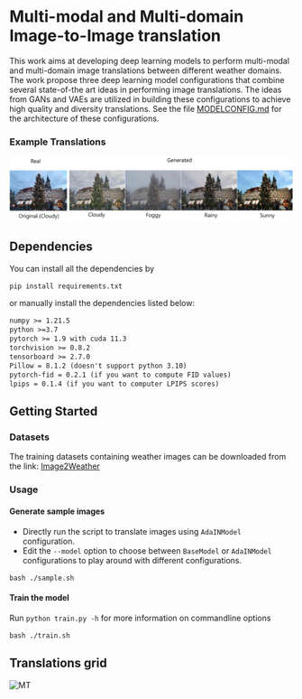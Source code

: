 # Multi-modal and Multi-domain Image-to-Image translation
This work aims at developing deep learning models to perform multi-modal and multi-domain image translations between different weather domains. The work propose three deep learning model configurations that combine several state-of-the art ideas in performing image translations. The ideas from GANs and VAEs are utilized in building these configurations to achieve high quality and diversity translations. See the file [MODELCONFIG.md](https://github.com/kartikkadur/MasterThesis/blob/main/MODELCONFIG.md) for the architecture of these configurations.
### Example Translations
![Translation](https://github.com/kartikkadur/MasterThesis/blob/main/images/translation.jpg)

## Dependencies
You can install all the dependencies by 
```
pip install requirements.txt
```
or manually install the dependencies listed below:
```
numpy >= 1.21.5
python >=3.7
pytorch >= 1.9 with cuda 11.3
torchvision >= 0.8.2
tensorboard >= 2.7.0
Pillow = 8.1.2 (doesn't support python 3.10)
pytorch-fid = 0.2.1 (if you want to compute FID values)
lpips = 0.1.4 (if you want to computer LPIPS scores)
```
## Getting Started


### Datasets
The training datasets containing weather images can be downloaded from the link: [Image2Weather](https://www.cs.ccu.edu.tw/~wtchu/projects/Weather/index.html)

### Usage
#### Generate sample images
* Directly run the script to translate images using `AdaINModel` configuration.
* Edit the `--model` option to choose between `BaseModel` or `AdaINModel` configurations to play around with different configurations.
```
bash ./sample.sh
```
#### Train the model
Run `python train.py -h` for more information on commandline options
```
bash ./train.sh
```

## Translations grid
![MT](https://github.com/kartikkadur/MasterThesis/blob/main/images/multi_translations.png)

